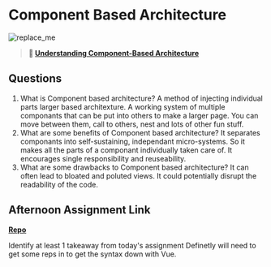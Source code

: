 # Component Based Architecture

![replace_me](https://codeworks.blob.core.windows.net/public/assets/img/illustrations/placeholder.svg)

> **📖 [Understanding Component-Based Architecture](https://codeworksacademy.com/fs-student-guide/resources/wk6/01-Component-Based-Architecture)**

## Questions

1. What is Component based architecture?
A method of injecting individual parts larger based architexture. A working system of multiple componants that can be put into others to make a larger page. You can move between them, call to others, nest and lots of other fun stuff.
2. What are some benefits of Component based architecture?
It separates componants into self-sustaining, independant micro-systems. So it makes all the parts of a componant individually taken care of. It encourages single responsibility and reuseability.
3. What are some drawbacks to Component based architecture?
It can often lead to bloated and poluted views. It could potentially disrupt the readability of the code.
## Afternoon Assignment Link

**[Repo](https://github.com/bcrossley712/vue-playground)**

Identify at least 1 takeaway from today's assignment
Definetly will need to get some reps in to get the syntax down with Vue.